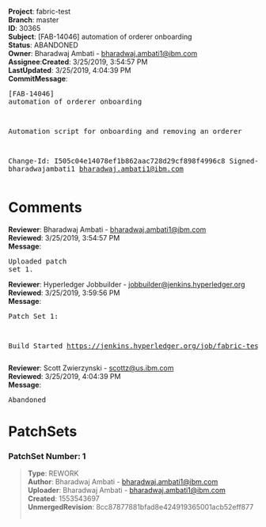 <strong>Project</strong>: fabric-test</br><strong>Branch</strong>: master<br><strong>ID</strong>: 30365<br><strong>Subject</strong>: [FAB-14046] automation of orderer onboarding<br><strong>Status</strong>: ABANDONED<br><strong>Owner</strong>: Bharadwaj Ambati - bharadwaj.ambati1@ibm.com<br><strong>Assignee</strong>:<strong>Created</strong>: 3/25/2019, 3:54:57 PM<br><strong>LastUpdated</strong>: 3/25/2019, 4:04:39 PM<br><strong>CommitMessage</strong>:<br><pre>[FAB-14046] automation of orderer onboarding

 Automation script for onboarding and removing an orderer

Change-Id: I505c04e14078ef1b862aac728d29cf898f4996c8
Signed-off-by: bharadwajambati1 <bharadwaj.ambati1@ibm.com>
</pre><h1>Comments</h1><strong>Reviewer</strong>: Bharadwaj Ambati - bharadwaj.ambati1@ibm.com<br><strong>Reviewed</strong>: 3/25/2019, 3:54:57 PM<br><strong>Message</strong>: <pre>Uploaded patch set 1.</pre><strong>Reviewer</strong>: Hyperledger Jobbuilder - jobbuilder@jenkins.hyperledger.org<br><strong>Reviewed</strong>: 3/25/2019, 3:59:56 PM<br><strong>Message</strong>: <pre>Patch Set 1:

Build Started https://jenkins.hyperledger.org/job/fabric-test-verify-x86_64/2681/</pre><strong>Reviewer</strong>: Scott Zwierzynski - scottz@us.ibm.com<br><strong>Reviewed</strong>: 3/25/2019, 4:04:39 PM<br><strong>Message</strong>: <pre>Abandoned</pre><h1>PatchSets</h1><h3>PatchSet Number: 1</h3><blockquote><strong>Type</strong>: REWORK<br><strong>Author</strong>: Bharadwaj Ambati - bharadwaj.ambati1@ibm.com<br><strong>Uploader</strong>: Bharadwaj Ambati - bharadwaj.ambati1@ibm.com<br><strong>Created</strong>: 1553543697<br><strong>UnmergedRevision</strong>: 8cc87877881bfad8e424919365001acb52eff877<br><br></blockquote>